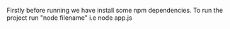 Firstly before running we have install 
some npm dependencies.
To run the project run "node filename"
i.e node app.js
